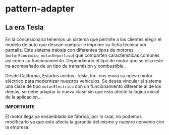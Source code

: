 # pattern-adapter

## La era Tesla

En la concesionaria tenemos un sistema que permite a los clientes elegir el modelo de auto que desean comprar e imprime su ficha técnica por pantalla.
Este sistema trabaja con diferentes tipos de motores (`motorEconimico`, `motorDeportivo`) que comparten características comunes así como su funcionamiento. Dependiendo el tipo de motor que se elija este ira acompañado de un tipo de transmisión  y combustible.

Desde California, Estados unidos. Tesla, Inc. nos envía su nuevo motor eléctrico para modernizar nuestros vehículos.
Se desea vincular al sistema una clase de tipo `motorEléctrico` con un funcionamiento diferente al de los demás, se debe adaptar la nueva clase sin que esto afecte la lógica inicial de la aplicación...

**IMPORTANTE**

El motor llega  ya ensamblado de fábrica, por lo cual, no podemos modificarlo ya que esto afecta la garantía del mismo y nuestro convenio con la empresa.
